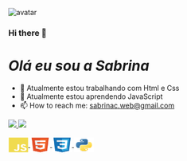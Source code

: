 ![avatar](https://user-images.githubusercontent.com/87505685/130144886-c23006dd-bb9f-40bc-baaa-f07885ad581b.png)
### Hi there 👋
<h1><em>Olá eu sou a Sabrina</em></h1>


- 🔭 Atualmente estou trabalhando com Html e Css
- 🌱 Atualmente estou aprendendo JavaScript
- 📫 How to reach me: sabrinac.web@gmail.com
 <div>
  <a href="https://github.com/scorvs">
  <img height="180em" src="https://github-readme-stats.vercel.app/api?username=scorvs&show_icons=true&theme=dracula&include_all_commits=true&count_private=true"/>
  <img height="180em" src="https://github-readme-stats.vercel.app/api/top-langs/?username=scorvs&layout=compact&langs_count=7&theme=dracula"/>
</div>
<div style="display: inline_block"><br>
  <img align="center" alt="Rafa-Js" height="30" width="40" src="https://raw.githubusercontent.com/devicons/devicon/master/icons/javascript/javascript-plain.svg">
  <img align="center" alt="Rafa-HTML" height="30" width="40" src="https://raw.githubusercontent.com/devicons/devicon/master/icons/html5/html5-original.svg">
  <img align="center" alt="Rafa-CSS" height="30" width="40" src="https://raw.githubusercontent.com/devicons/devicon/master/icons/css3/css3-original.svg">
  <img align="center" alt="Rafa-Python" height="30" width="40" src="https://raw.githubusercontent.com/devicons/devicon/master/icons/python/python-original.svg">
 
</div>
 
  ##
